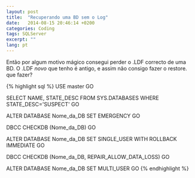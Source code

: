 ```yaml
---
layout: post
title:  "Recuperando uma BD sem o Log"
date:   2014-08-15 20:46:14 +0200
categories: Coding
tags: SQLServer
excerpt: ""
lang: pt
---
```


Então por algum motivo mágico consegui perder o .LDF correcto de uma BD. O .LDF *novo* que tenho é antigo, e assim não consigo fazer o restore. que fazer?

{% highlight sql %}
USE master
GO

SELECT NAME, STATE_DESC FROM SYS.DATABASES 
WHERE STATE_DESC='SUSPECT'
GO

ALTER DATABASE Nome_da_DB SET EMERGENCY
GO

DBCC CHECKDB (Nome_da_DB) 
GO

ALTER DATABASE Nome_da_DB SET SINGLE_USER WITH ROLLBACK IMMEDIATE 
GO

DBCC CHECKDB (Nome_da_DB, REPAIR_ALLOW_DATA_LOSS) 
GO

ALTER DATABASE Nome_da_DB SET MULTI_USER
GO
{% endhighlight %}
